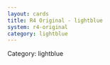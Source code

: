 ```yaml
---
layout: cards
title: R4 Original - lightblue
system: r4-original
category: lightblue
---
```

<div class="alert alert-secondary mb-4"><span class="i18n innerHTML-category">Category: </span><span class="i18n innerHTML-cat-lightblue">lightblue</span></div>
